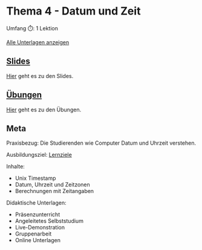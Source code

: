 # Thema 4 - Datum und Zeit

Umfang ⏱️: 1 Lektion

[Alle Unterlagen anzeigen](https://github.com/janikvonrotz/python.casa/tree/main/topic-3-5)

## [Slides](slides4.md)

[Hier](slides4.md) geht es zu den Slides.

## [Übungen](excercise4.md)

[Hier](excercise4.md) geht es zu den Übungen.

## Meta

Praxisbezug: Die Studierenden wie Computer Datum und Uhrzeit verstehen.

Ausbildungsziel: [Lernziele](slides4.md#Lernziele)

Inhalte:
* Unix Timestamp
* Datum, Uhrzeit und Zeitzonen
* Berechnungen mit Zeitangaben

Didaktische Unterlagen:
* Präsenzunterricht
* Angeleitetes Selbststudium
* Live-Demonstration
* Gruppenarbeit
* Online Unterlagen